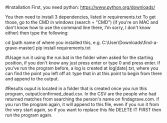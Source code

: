 #Installation
First, you need python: https://www.python.org/downloads/

You then need to install 3 dependencies, listed in requirements.txt
To get those, go to the CMD in windows (search + "CMD") (if you're on MAC and don't know how to use the command line there, I'm sorry, I don't know either)
then type the following:

cd [path name of where you installed this, e.g. C:\User\Downloads\find-a-grave-master]
pip install requirements.txt

#Usage
run it using the run.bat in the folder
when asked for the starting position, if you don't know any just press enter or type 0 and press enter. if you've run the program before, a log is created at log[date].txt, where you can find the point you left off at: type that in at this point to begin from there and append to the output.

#Results
ouput is located in a folder that is created once you run this program, output/confirmed_dead.csv. In the CSV are the people who had returned matches from searching the person's name on findagrave.com.
if you run the program again, it will append to this file, even if you run it from the very start again, so if you want to replace this file DELETE IT FIRST then run the program again.
